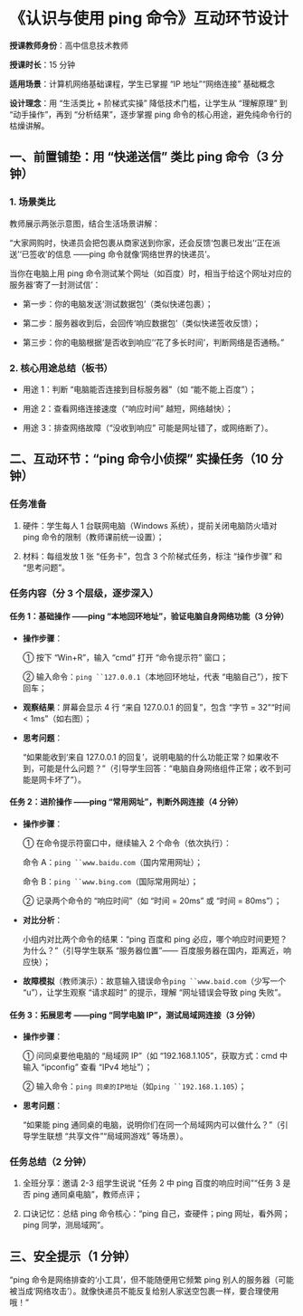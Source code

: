 # 《认识与使用 ping 命令》互动环节设计

**授课教师身份**：高中信息技术教师

**授课时长**：15 分钟

**适用场景**：计算机网络基础课程，学生已掌握 “IP 地址”“网络连接” 基础概念

**设计理念**：用 “生活类比 + 阶梯式实操” 降低技术门槛，让学生从 “理解原理” 到 “动手操作”，再到 “分析结果”，逐步掌握 ping 命令的核心用途，避免纯命令行的枯燥讲解。

## 一、前置铺垫：用 “快递送信” 类比 ping 命令（3 分钟）

### 1. 场景类比

教师展示两张示意图，结合生活场景讲解：

“大家网购时，快递员会把包裹从商家送到你家，还会反馈‘包裹已发出’‘正在派送’‘已签收’的信息 ——ping 命令就像‘网络世界的快递员’。

当你在电脑上用 ping 命令测试某个网址（如百度）时，相当于给这个网址对应的服务器‘寄了一封测试信’：



* 第一步：你的电脑发送‘测试数据包’（类似快递包裹）；

* 第二步：服务器收到后，会回传‘响应数据包’（类似快递签收反馈）；

* 第三步：你的电脑根据‘是否收到响应’‘花了多长时间’，判断网络是否通畅。”

### 2. 核心用途总结（板书）



* 用途 1：判断 “电脑能否连接到目标服务器”（如 “能不能上百度”）；

* 用途 2：查看网络连接速度（“响应时间” 越短，网络越快）；

* 用途 3：排查网络故障（“没收到响应” 可能是网址错了，或网络断了）。

## 二、互动环节：“ping 命令小侦探” 实操任务（10 分钟）

### 任务准备



1. 硬件：学生每人 1 台联网电脑（Windows 系统），提前关闭电脑防火墙对 ping 命令的限制（教师课前统一设置）；

2. 材料：每组发放 1 张 “任务卡”，包含 3 个阶梯式任务，标注 “操作步骤” 和 “思考问题”。

### 任务内容（分 3 个层级，逐步深入）

#### 任务 1：基础操作 ——ping “本地回环地址”，验证电脑自身网络功能（3 分钟）



* **操作步骤**：

  ① 按下 “Win+R”，输入 “cmd” 打开 “命令提示符” 窗口；

  ② 输入命令：`ping ``127.0.0.1`（本地回环地址，代表 “电脑自己”），按下回车；

* **观察结果**：屏幕会显示 4 行 “来自 127.0.0.1 的回复”，包含 “字节 = 32”“时间 < 1ms”（如右图）；

* **思考问题**：

  “如果能收到‘来自 127.0.0.1 的回复’，说明电脑的什么功能正常？如果收不到，可能是什么问题？”（引导学生回答：“电脑自身网络组件正常；收不到可能是网卡坏了”）。

#### 任务 2：进阶操作 ——ping “常用网址”，判断外网连接（4 分钟）



* **操作步骤**：

  ① 在命令提示符窗口中，继续输入 2 个命令（依次执行）：

  命令 A：`ping ``www.baidu.com`（国内常用网址）；

  命令 B：`ping ``www.bing.com`（国际常用网址）；

  ② 记录两个命令的 “响应时间”（如 “时间 = 20ms” 或 “时间 = 80ms”）；

* **对比分析**：

  小组内对比两个命令的结果：“ping 百度和 ping 必应，哪个响应时间更短？为什么？”（引导学生联系 “服务器位置”—— 百度服务器在国内，距离近，响应快）；

* **故障模拟**（教师演示）：故意输入错误命令`ping ``www.baid.com`（少写一个 “u”），让学生观察 “请求超时” 的提示，理解 “网址错误会导致 ping 失败”。

#### 任务 3：拓展思考 ——ping “同学电脑 IP”，测试局域网连接（3 分钟）



* **操作步骤**：

  ① 问同桌要他电脑的 “局域网 IP”（如 “192.168.1.105”，获取方式：cmd 中输入 “ipconfig” 查看 “IPv4 地址”）；

  ② 输入命令：`ping 同桌的IP地址`（如`ping ``192.168.1.105`）；

* **思考问题**：

  “如果能 ping 通同桌的电脑，说明你们在同一个局域网内可以做什么？”（引导学生联想 “共享文件”“局域网游戏” 等场景）。

### 任务总结（2 分钟）



1. 全班分享：邀请 2-3 组学生说说 “任务 2 中 ping 百度的响应时间”“任务 3 是否 ping 通同桌电脑”，教师点评；

2. 口诀记忆：总结 ping 命令核心：“ping 自己，查硬件；ping 网址，看外网；ping 同学，测局域网”。

## 三、安全提示（1 分钟）

“ping 命令是网络排查的‘小工具’，但不能随便用它频繁 ping 别人的服务器（可能被当成‘网络攻击’）。就像快递员不能反复给别人家送空包裹一样，要合理使用哦！”

